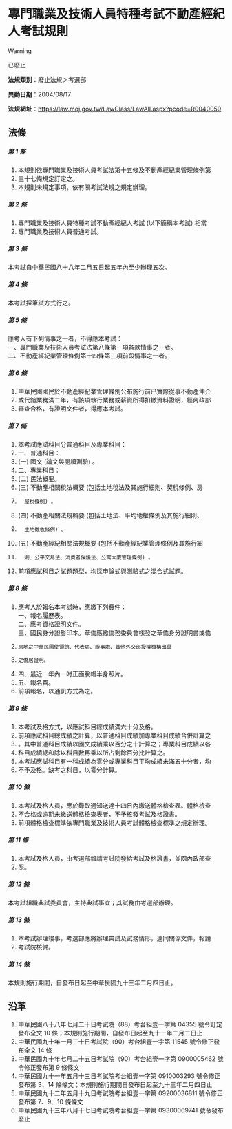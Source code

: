 # 專門職業及技術人員特種考試不動產經紀人考試規則
> [!WARNING]
> 已廢止

**法規類別**：廢止法規＞考選部

**異動日期**：2004/08/17  

**法規網址**：https://law.moj.gov.tw/LawClass/LawAll.aspx?pcode=R0040059



## 法條
##### 第 1 條
1. 本規則依專門職業及技術人員考試法第十五條及不動產經紀業管理條例第
1. 三十七條規定訂定之。
1. 本規則未規定事項，依有關考試法規之規定辦理。

##### 第 2 條
1. 專門職業及技術人員特種考試不動產經紀人考試 (以下簡稱本考試) 相當
1. 專門職業及技術人員普通考試。

##### 第 3 條
本考試自中華民國八十八年二月五日起五年內至少辦理五次。

##### 第 4 條
本考試採筆試方式行之。

##### 第 5 條
應考人有下列情事之一者，不得應本考試：  
一、專門職業及技術人員考試法第八條第一項各款情事之一者。  
二、不動產經紀業管理條例第十四條第三項前段情事之一者。

##### 第 6 條
1. 中華民國國民於不動產經紀業管理條例公布施行前已實際從事不動產仲介
1. 或代銷業務滿二年，有該項執行業務或薪資所得扣繳資料證明，經內政部
1. 審查合格，有證明文件者，得應本考試。

##### 第 7 條
1. 本考試應試科目分普通科目及專業科目：                            
1. 一、普通科目：                                                  
1.  (一) 國文 (論文與閱讀測驗) 。                                  
1. 二、專業科目：                                                  
1.  (二) 民法概要。                                                
1.  (三) 不動產相關稅法概要 (包括土地稅法及其施行細則、契稅條例、房
1.       屋稅條例) 。                                              
1.  (四) 不動產相關法規概要 (包括土地法、平均地權條例及其施行細則、
1.       土地徵收條例) 。                                          
1.  (五) 不動產經紀相關法規概要 (包括不動產經紀業管理條例及其施行細
1.       則、公平交易法、消費者保護法、公寓大廈管理條例) 。        
1. 前項應試科目之試題題型，均採申論式與測驗式之混合式試題。

##### 第 8 條
1. 應考人於報名本考試時，應繳下列費件：  
一、報名履歷表。  
二、應考資格證明文件。  
三、國民身分證影印本。華僑應繳僑務委員會核發之華僑身分證明書或僑
1.     居地之中華民國使領館、代表處、辦事處、其他外交部授權機構出具
1.     之僑居證明。
1. 四、最近一年內一吋正面脫帽半身照片。
1. 五、報名費。
1. 前項報名，以通訊方式為之。

##### 第 9 條
1. 本考試及格方式，以應試科目總成績滿六十分及格。                  
1. 前項應試科目總成績之計算，以普通科目成績加專業科目成績合併計算之
1. 。其中普通科目成績以國文成績乘以百分之十計算之；專業科目成績以各
1. 科目成績總和除以科目數再乘以所占剩餘百分比計算之。              
1. 本考試應試科目有一科成績為零分或專業科目平均成績未滿五十分者，均
1. 不予及格。缺考之科目，以零分計算。

##### 第 10 條
1. 本考試及格人員，應於錄取通知送達十四日內繳送體格檢查表。體格檢查
1. 不合格或逾期未繳送體格檢查表者，不予核發考試及格證書。          
1. 前項體格檢查標準依專門職業及技術人員考試體格檢查標準之規定辦理。

##### 第 11 條
1. 本考試及格人員，由考選部報請考試院發給考試及格證書，並函內政部查
1. 照。

##### 第 12 條
本考試組織典試委員會，主持典試事宜；其試務由考選部辦理。

##### 第 13 條
1. 本考試辦理竣事，考選部應將辦理典試及試務情形，連同關係文件，報請
1. 考試院核備。

##### 第 14 條
本規則施行期間，自發布日起至中華民國九十三年二月四日止。

## 沿革
1. 中華民國八十八年七月二十日考試院（88）考台組壹一字第 04355  號令訂定發布全文 10 條；本規則施行期間，自發布日起至九十一年二月二日止
1. 中華民國九十年一月三十日考試院（90）考台組壹一字第 11545  號令修正發布全文 14 條
1. 中華民國九十年七月二十五日考試院（90）考台組壹一字第 0900005462 號令修正發布第 9  條條文
1. 中華民國九十一年五月十三日考試院考台組壹一字第 0910003293 號令修正發布第 3、14  條條文；本規則施行期間自發布日起至九十三年二月四日止
1. 中華民國九十二年五月十九日考試院考台組壹一字第 09200036811  號令修正發布第 7、9、10 條條文
1. 中華民國九十三年八月十七日考試院考台組壹一字第 09300069741  號令發布廢止
